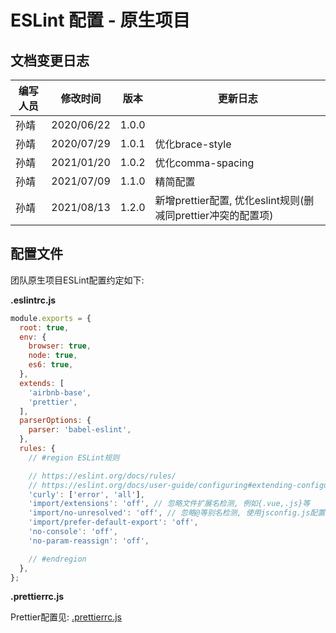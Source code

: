 <h1>ESLint 配置 - 原生项目</h1>

<h2>文档变更日志</h2>

| 编写人员 | 修改时间   | 版本  |  更新日志
| -------- | ---------- | ----- | ------ |
| 孙靖     | 2020/06/22 | 1.0.0 |        |
| 孙靖     | 2020/07/29 | 1.0.1 | 优化brace-style |
| 孙靖     | 2021/01/20 | 1.0.2 | 优化comma-spacing |
| 孙靖     | 2021/07/09 | 1.1.0 | 精简配置 |
| 孙靖     | 2021/08/13 | 1.2.0 | 新增prettier配置, 优化eslint规则(删减同prettier冲突的配置项) |

## 配置文件

团队原生项目ESLint配置约定如下:

**.eslintrc.js**

```js
module.exports = {
  root: true,
  env: {
    browser: true,
    node: true,
    es6: true,
  },
  extends: [
    'airbnb-base',
    'prettier',
  ],
  parserOptions: {
    parser: 'babel-eslint',
  },
  rules: {
    // #region ESLint规则

    // https://eslint.org/docs/rules/
    // https://eslint.org/docs/user-guide/configuring#extending-configuration-files
    'curly': ['error', 'all'],
    'import/extensions': 'off', // 忽略文件扩展名检测, 例如{.vue,.js}等
    'import/no-unresolved': 'off', // 忽略@等别名检测, 使用jsconfig.js配置进行路径解析跳转
    'import/prefer-default-export': 'off',
    'no-console': 'off',
    'no-param-reassign': 'off',

    // #endregion
  },
};
```

**.prettierrc.js**

Prettier配置见: [.prettierrc.js](../restriction-prettier/index.html)